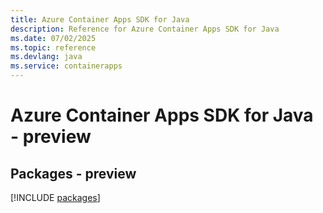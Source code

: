 ```yaml
---
title: Azure Container Apps SDK for Java
description: Reference for Azure Container Apps SDK for Java
ms.date: 07/02/2025
ms.topic: reference
ms.devlang: java
ms.service: containerapps
---
```

# Azure Container Apps SDK for Java - preview
## Packages - preview
[!INCLUDE [packages](container-apps-index.md)]
